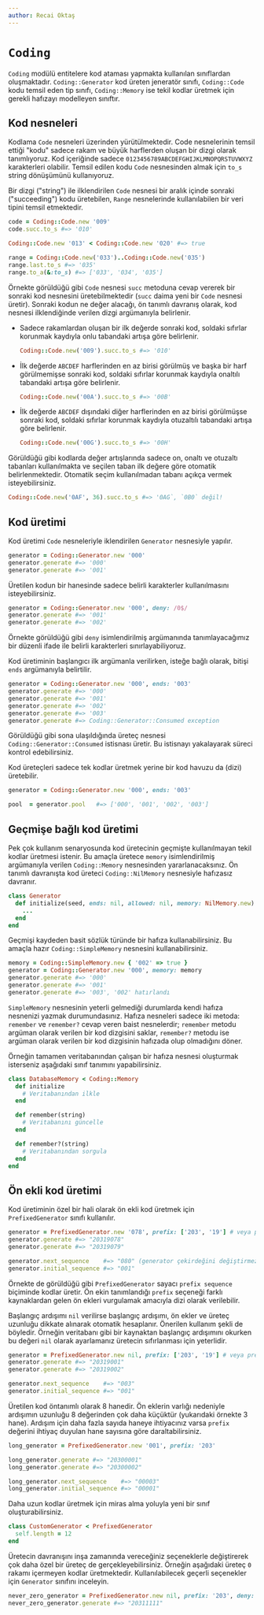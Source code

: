 ```yaml
---
author: Recai Oktaş
---
```


`Coding`
========

`Coding` modülü entitelere kod ataması yapmakta kullanılan sınıflardan
oluşmaktadır.  `Coding::Generator` kod üreten jeneratör sınıfı, `Coding::Code`
kodu temsil eden tip sınıfı, `Coding::Memory` ise tekil kodlar üretmek için
gerekli hafızayı modelleyen sınıftır.

Kod nesneleri
-------------

Kodlama `Code` nesneleri üzerinden yürütülmektedir.  Code nesnelerinin temsil
ettiği "kodu" sadece rakam ve büyük harflerden oluşan bir dizgi olarak
tanımlıyoruz.  Kod içeriğinde sadece `0123456789ABCDEFGHIJKLMNOPQRSTUVWXYZ`
karakterleri olabilir.  Temsil edilen kodu `Code` nesnesinden almak için `to_s`
string dönüşümünü kullanıyoruz.

Bir dizgi ("string") ile ilklendirilen `Code` nesnesi bir aralık içinde sonraki
("succeeding") kodu üretebilen, `Range` nesnelerinde kullanılabilen bir veri
tipini temsil etmektedir.

```ruby
code = Coding::Code.new '009'
code.succ.to_s #=> '010'

Coding::Code.new '013' < Coding::Code.new '020' #=> true

range = Coding::Code.new('033')..Coding::Code.new('035')
range.last.to_s #=> '035'
range.to_a(&:to_s) #=> ['033', '034', '035']
```

Örnekte görüldüğü gibi `Code` nesnesi `succ` metoduna cevap vererek bir sonraki
kod nesnesini üretebilmektedir (`succ` daima yeni bir `Code` nesnesi üretir).
Sonraki kodun ne değer alacağı, ön tanımlı davranış olarak, kod nesnesi
ilklendiğinde verilen dizgi argümanıyla belirlenir.

- Sadece rakamlardan oluşan bir ilk değerde sonraki kod, soldaki sıfırlar
  korunmak kaydıyla onlu tabandaki artışa göre belirlenir.

  ```ruby
  Coding::Code.new('009').succ.to_s #=> '010'
  ```

- İlk değerde `ABCDEF` harflerinden en az birisi görülmüş ve başka bir harf
  görülmemişse sonraki kod, soldaki sıfırlar korunmak kaydıyla onaltılı
  tabandaki artışa göre belirlenir.

  ```ruby
  Coding::Code.new('00A').succ.to_s #=> '00B'
  ```

- İlk değerde `ABCDEF` dışındaki diğer harflerinden en az birisi görülmüşse
  sonraki kod, soldaki sıfırlar korunmak kaydıyla otuzaltılı tabandaki artışa
  göre belirlenir.

  ```ruby
  Coding::Code.new('00G').succ.to_s #=> '00H'
  ```

Görüldüğü gibi kodlarda değer artışlarında sadece on, onaltı ve otuzaltı
tabanları kullanılmakta ve seçilen taban ilk değere göre otomatik
belirlenmektedir.  Otomatik seçim kullanılmadan tabanı açıkça vermek
isteyebilirsiniz.

```ruby
Coding::Code.new('0AF', 36).succ.to_s #=> '0AG`, `0B0` değil!
```

Kod üretimi
-----------

Kod üretimi `Code` nesneleriyle iklendirilen `Generator` nesnesiyle yapılır.

```ruby
generator = Coding::Generator.new '000'
generator.generate #=> '000'
generator.generate #=> '001'
```

Üretilen kodun bir hanesinde sadece belirli karakterler kullanılmasını
isteyebilirsiniz.

```ruby
generator = Coding::Generator.new '000', deny: /0$/
generator.generate #=> '001'
generator.generate #=> '002'
```

Örnekte görüldüğü gibi `deny` isimlendirilmiş argümanında tanımlayacağımız bir
düzenli ifade ile belirli karakterleri sınırlayabiliyoruz.

Kod üretiminin başlangıcı ilk argümanla verilirken, isteğe bağlı olarak, bitişi
`ends` argümanıyla belirtilir.

```ruby
generator = Coding::Generator.new '000', ends: '003'
generator.generate #=> '000'
generator.generate #=> '001'
generator.generate #=> '002'
generator.generate #=> '003'
generator.generate #=> Coding::Generator::Consumed exception
```

Görüldüğü gibi sona ulaşıldığında üreteç nesnesi `Coding::Generator::Consumed`
istisnası üretir.  Bu istisnayı yakalayarak süreci kontrol edebilirsiniz.

Kod üreteçleri sadece tek kodlar üretmek yerine bir kod havuzu da (dizi)
üretebilir.


```ruby
generator = Coding::Generator.new '000', ends: '003'

pool  = generator.pool   #=> ['000', '001', '002', '003']
```

Geçmişe bağlı kod üretimi
-------------------------

Pek çok kullanım senaryosunda kod üretecinin geçmişte kullanılmayan tekil kodlar
üretmesi istenir.  Bu amaçla üretece `memory` isimlendirilmiş argümanıyla
verilen `Coding::Memory` nesnesinden yararlanacaksınız.  Ön tanımlı davranışta
kod üreteci `Coding::NilMemory` nesnesiyle hafızasız davranır.

```ruby
class Generator
  def initialize(seed, ends: nil, allowed: nil, memory: NilMemory.new)
    ...
  end
end
```

Geçmişi kaydeden basit sözlük türünde bir hafıza kullanabilirsiniz.  Bu amaçla
hazır `Coding::SimpleMemory` nesnesini kullanabilirsiniz.

```ruby
memory = Coding::SimpleMemory.new { '002' => true }
generator = Coding::Generator.new '000', memory: memory
generator.generate #=> '000'
generator.generate #=> '001'
generator.generate #=> '003', '002' hatırlandı
```

`SimpleMemory` nesnesinin yeterli gelmediği durumlarda kendi hafıza nesnenizi
yazmak durumundasınız.  Hafıza nesneleri sadece iki metoda: `remember` ve
`remember?` cevap veren baist nesnelerdir;  `remember` metodu argüman olarak
verilen bir kod dizgisini saklar, `remember?` metodu ise argüman olarak verilen
bir kod dizgisinin hafızada olup olmadığını döner.

Örneğin tamamen veritabanından çalışan bir hafıza nesnesi oluşturmak isterseniz
aşağıdaki sınıf tanımını yapabilirsiniz.

```ruby
class DatabaseMemory < Coding::Memory
  def initialize
    # Veritabanından ilkle
  end

  def remember(string)
    # Veritabanını güncelle
  end

  def remember?(string)
    # Veritabanından sorgula
  end
end
```

Ön ekli kod üretimi
-------------------

Kod üretiminin özel bir hali olarak ön ekli kod üretmek için `PrefixedGenerator`
sınıfı kullanılır.

```ruby
generator = PrefixedGenerator.new '078', prefix: ['203', '19'] # veya prefix: '20319'
generator.generate #=> "20319078"
generator.generate #=> "20319079"

generator.next_sequence    #=> "080" (generator çekirdeğini değiştirmez)
generator.initial_sequence #=> "001"
```

Örnekte de görüldüğü gibi `PrefixedGenerator` sayacı `prefix sequence` biçiminde
kodlar üretir.  Ön ekin tanımlandığı `prefix` seçeneği farklı kaynaklardan gelen
ön ekleri vurgulamak amacıyla dizi olarak verilebilir.

Başlangıç ardışımı `nil` verilirse başlangıç ardışımı, ön ekler ve üreteç
uzunluğu dikkate alınarak otomatik hesaplanır.  Önerilen kullanım şekli de
böyledir.  Örneğin veritabanı gibi bir kaynaktan başlangıç ardışımını okurken bu
değeri `nil` olarak ayarlamanız üretecin sıfırlanması için yeterlidir.

```ruby
generator = PrefixedGenerator.new nil, prefix: ['203', '19'] # veya prefix: '20319'
generator.generate #=> "20319001"
generator.generate #=> "20319002"

generator.next_sequence    #=> "003"
generator.initial_sequence #=> "001"
```

Üretilen kod öntanımlı olarak 8 hanedir.  Ön eklerin varlığı nedeniyle ardışımın
uzunluğu 8 değerinden çok daha küçüktür (yukarıdaki örnekte 3 hane).  Ardışım
için daha fazla sayıda haneye ihtiyacınız varsa `prefix` değerini ihtiyaç
duyulan hane sayısına göre daraltabilirsiniz.

```ruby
long_generator = PrefixedGenerator.new '001', prefix: '203'

long_generator.generate #=> "20300001"
long_generator.generate #=> "20300002"

long_generator.next_sequence    #=> "00003"
long_generator.initial_sequence #=> "00001"
```

Daha uzun kodlar üretmek için miras alma yoluyla yeni bir sınıf
oluşturabilirsiniz.


```ruby
class CustomGenerator < PrefixedGenerator
  self.length = 12
end
```

Üretecin davranışını inşa zamanında vereceğiniz seçeneklerle değiştirerek çok
daha özel bir üreteç de gerçekleyebilirsiniz.  Örneğin aşağıdaki üreteç `0`
rakamı içermeyen kodlar üretmektedir.  Kullanılabilecek geçerli seçenekler için
`Generator` sınıfını inceleyin.


```ruby
never_zero_generator = PrefixedGenerator.new nil, prefix: '203', deny: /0/
never_zero_generator.generate #=> "20311111"
```
